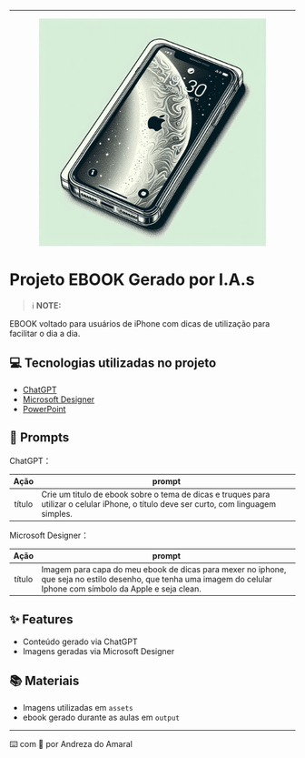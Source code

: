 
-------


<p align="center">
<img 
    src="./assets/cover.png"
    width="400"  
/>
</p>

# Projeto EBOOK Gerado por I.A.s


 > ℹ️ **NOTE:** 

EBOOK voltado para usuários de iPhone com dicas de utilização para facilitar o dia a dia. 

## 💻 Tecnologias utilizadas no projeto

- [ChatGPT](https://chat.openai.com/) 
- [Microsoft Designer](https://designer.microsoft.com/home)
- [PowerPoint](https://www.microsoft.com/en/microsoft-365/powerpoint)

## 🧠 Prompts


ChatGPT：

|   Ação   | prompt                                                                                                                                                                                                                                                                         |
| :------: | ------------------------------------------------------------------------------------------------------------------------------------------------------------------------------------------------------------------------------------------------------------------------------ |
|  título  | Crie um titulo de ebook sobre o tema de dicas e truques para utilizar o celular iPhone, o título deve ser curto, com linguagem simples.                      | conteúdo | Faça um texto para ebook, onde iremos oferecer dicas e truques para utilização do celular iPhone. Nos temas abordados não pode faltar dicas sobre como: melhorar a vida da bateria, Qual a melhor opção para tirar foto noturna |


Microsoft Designer：

|  Ação  | prompt                                                                                 |
| :----: | -------------------------------------------------------------------------------------- |
| título | Imagem para capa do meu ebook de dicas para mexer no iphone, que seja no estilo desenho, que tenha uma imagem do celular Iphone com símbolo da Apple e seja clean. |

## ✨ Features

- Conteúdo gerado via ChatGPT
- Imagens geradas via Microsoft Designer

## 📚 Materiais

- Imagens utilizadas em `assets`
- ebook gerado durante as aulas em `output`

---

⌨️ com 💜 por Andreza do Amaral
